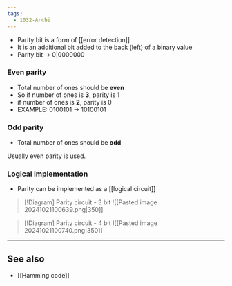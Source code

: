 ```yaml
---
tags:
  - 1032-Archi
---
```

- Parity bit is a form of [[error detection]]
- It is an additional bit added to the back (left) of a binary value
- Parity bit -> 0|0000000

### Even parity
- Total number of ones should be **even**
- So if number of ones is **3**, parity is 1
- if number of ones is **2**, parity is 0
- EXAMPLE: 0100101 -> 10100101

### Odd parity
- Total number of ones should be **odd**

Usually even parity is used.

### Logical implementation
- Parity can be implemented as a [[logical circuit]]

> [!Diagram] Parity circuit - 3 bit
> ![[Pasted image 20241021100639.png|350]]

> [!Diagram] Parity circuit - 4 bit
> ![[Pasted image 20241021100740.png|350]]

---
## See also
- [[Hamming code]]